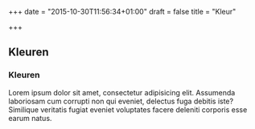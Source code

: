 +++
date = "2015-10-30T11:56:34+01:00"
draft = false
title = "Kleur"

+++

Kleuren
-------


<div class="panel panel-default">
  <div class="panel-heading">
    <h3 class="panel-title">Kleuren</h3>
  </div>
  <div class="panel-body">
    Lorem ipsum dolor sit amet, consectetur adipisicing elit. Assumenda laboriosam cum corrupti non qui eveniet, delectus fuga debitis iste? Similique veritatis fugiat eveniet voluptates facere deleniti corporis esse earum natus.
  </div>
</div>